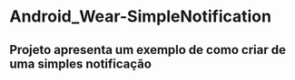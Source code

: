# Android_Wear-SimpleNotification

<h2> Projeto apresenta um exemplo de como criar de uma simples notificação <h2/>
